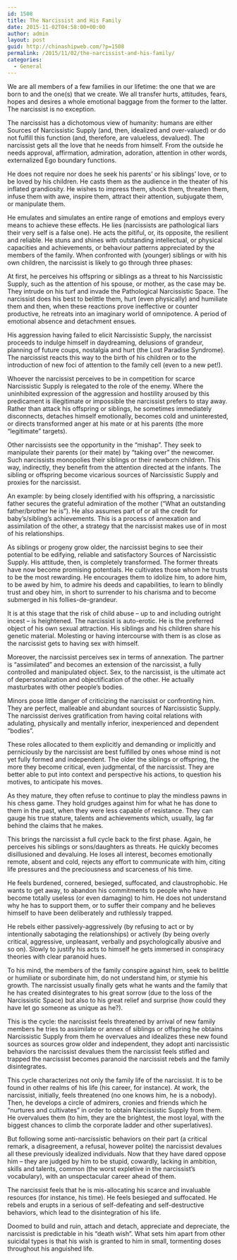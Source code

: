 ```yaml
---
id: 1508
title: The Narcissist and His Family
date: 2015-11-02T04:58:00+00:00
author: admin
layout: post
guid: http://chinashipweb.com/?p=1508
permalink: /2015/11/02/the-narcissist-and-his-family/
categories:
  - General
---
```

We are all members of a few families in our lifetime: the one that we are born to and the one(s) that we create. We all transfer hurts, attitudes, fears, hopes and desires a whole emotional baggage from the former to the latter. The narcissist is no exception.

The narcissist has a dichotomous view of humanity: humans are either Sources of Narcissistic Supply (and, then, idealized and over-valued) or do not fulfill this function (and, therefore, are valueless, devalued). The narcissist gets all the love that he needs from himself. From the outside he needs approval, affirmation, admiration, adoration, attention in other words, externalized Ego boundary functions.

He does not require nor does he seek his parents&#8217; or his siblings&#8217; love, or to be loved by his children. He casts them as the audience in the theater of his inflated grandiosity. He wishes to impress them, shock them, threaten them, infuse them with awe, inspire them, attract their attention, subjugate them, or manipulate them.

He emulates and simulates an entire range of emotions and employs every means to achieve these effects. He lies (narcissists are pathological liars their very self is a false one). He acts the pitiful, or, its opposite, the resilient and reliable. He stuns and shines with outstanding intellectual, or physical capacities and achievements, or behaviour patterns appreciated by the members of the family. When confronted with (younger) siblings or with his own children, the narcissist is likely to go through three phases:

At first, he perceives his offspring or siblings as a threat to his Narcissistic Supply, such as the attention of his spouse, or mother, as the case may be. They intrude on his turf and invade the Pathological Narcissistic Space. The narcissist does his best to belittle them, hurt (even physically) and humiliate them and then, when these reactions prove ineffective or counter productive, he retreats into an imaginary world of omnipotence. A period of emotional absence and detachment ensues.

His aggression having failed to elicit Narcissistic Supply, the narcissist proceeds to indulge himself in daydreaming, delusions of grandeur, planning of future coups, nostalgia and hurt (the Lost Paradise Syndrome). The narcissist reacts this way to the birth of his children or to the introduction of new foci of attention to the family cell (even to a new pet!).

Whoever the narcissist perceives to be in competition for scarce Narcissistic Supply is relegated to the role of the enemy. Where the uninhibited expression of the aggression and hostility aroused by this predicament is illegitimate or impossible the narcissist prefers to stay away. Rather than attack his offspring or siblings, he sometimes immediately disconnects, detaches himself emotionally, becomes cold and uninterested, or directs transformed anger at his mate or at his parents (the more &#8220;legitimate&#8221; targets).

Other narcissists see the opportunity in the &#8220;mishap&#8221;. They seek to manipulate their parents (or their mate) by &#8220;taking over&#8221; the newcomer. Such narcissists monopolies their siblings or their newborn children. This way, indirectly, they benefit from the attention directed at the infants. The sibling or offspring become vicarious sources of Narcissistic Supply and proxies for the narcissist.

An example: by being closely identified with his offspring, a narcissistic father secures the grateful admiration of the mother (&#8220;What an outstanding father/brother he is&#8221;). He also assumes part of or all the credit for baby&#8217;s/sibling&#8217;s achievements. This is a process of annexation and assimilation of the other, a strategy that the narcissist makes use of in most of his relationships.

As siblings or progeny grow older, the narcissist begins to see their potential to be edifying, reliable and satisfactory Sources of Narcissistic Supply. His attitude, then, is completely transformed. The former threats have now become promising potentials. He cultivates those whom he trusts to be the most rewarding. He encourages them to idolize him, to adore him, to be awed by him, to admire his deeds and capabilities, to learn to blindly trust and obey him, in short to surrender to his charisma and to become submerged in his follies-de-grandeur.

It is at this stage that the risk of child abuse &#8211; up to and including outright incest &#8211; is heightened. The narcissist is auto-erotic. He is the preferred object of his own sexual attraction. His siblings and his children share his genetic material. Molesting or having intercourse with them is as close as the narcissist gets to having sex with himself.

Moreover, the narcissist perceives sex in terms of annexation. The partner is &#8220;assimilated&#8221; and becomes an extension of the narcissist, a fully controlled and manipulated object. Sex, to the narcissist, is the ultimate act of depersonalization and objectification of the other. He actually masturbates with other people&#8217;s bodies.

Minors pose little danger of criticizing the narcissist or confronting him. They are perfect, malleable and abundant sources of Narcissistic Supply. The narcissist derives gratification from having coital relations with adulating, physically and mentally inferior, inexperienced and dependent &#8220;bodies&#8221;.

These roles allocated to them explicitly and demanding or implicitly and perniciously by the narcissist are best fulfilled by ones whose mind is not yet fully formed and independent. The older the siblings or offspring, the more they become critical, even judgmental, of the narcissist. They are better able to put into context and perspective his actions, to question his motives, to anticipate his moves.

As they mature, they often refuse to continue to play the mindless pawns in his chess game. They hold grudges against him for what he has done to them in the past, when they were less capable of resistance. They can gauge his true stature, talents and achievements which, usually, lag far behind the claims that he makes.

This brings the narcissist a full cycle back to the first phase. Again, he perceives his siblings or sons/daughters as threats. He quickly becomes disillusioned and devaluing. He loses all interest, becomes emotionally remote, absent and cold, rejects any effort to communicate with him, citing life pressures and the preciousness and scarceness of his time.

He feels burdened, cornered, besieged, suffocated, and claustrophobic. He wants to get away, to abandon his commitments to people who have become totally useless (or even damaging) to him. He does not understand why he has to support them, or to suffer their company and he believes himself to have been deliberately and ruthlessly trapped.

He rebels either passively-aggressively (by refusing to act or by intentionally sabotaging the relationships) or actively (by being overly critical, aggressive, unpleasant, verbally and psychologically abusive and so on). Slowly to justify his acts to himself he gets immersed in conspiracy theories with clear paranoid hues.

To his mind, the members of the family conspire against him, seek to belittle or humiliate or subordinate him, do not understand him, or stymie his growth. The narcissist usually finally gets what he wants and the family that he has created disintegrates to his great sorrow (due to the loss of the Narcissistic Space) but also to his great relief and surprise (how could they have let go someone as unique as he?).

This is the cycle: the narcissist feels threatened by arrival of new family members he tries to assimilate or annex of siblings or offspring he obtains Narcissistic Supply from them he overvalues and idealizes these new found sources as sources grow older and independent, they adopt anti narcissistic behaviors the narcissist devalues them the narcissist feels stifled and trapped the narcissist becomes paranoid the narcissist rebels and the family disintegrates.

This cycle characterizes not only the family life of the narcissist. It is to be found in other realms of his life (his career, for instance). At work, the narcissist, initially, feels threatened (no one knows him, he is a nobody). Then, he develops a circle of admirers, cronies and friends which he &#8220;nurtures and cultivates&#8221; in order to obtain Narcissistic Supply from them. He overvalues them (to him, they are the brightest, the most loyal, with the biggest chances to climb the corporate ladder and other superlatives).

But following some anti-narcissistic behaviors on their part (a critical remark, a disagreement, a refusal, however polite) the narcissist devalues all these previously idealized individuals. Now that they have dared oppose him &#8211; they are judged by him to be stupid, cowardly, lacking in ambition, skills and talents, common (the worst expletive in the narcissist&#8217;s vocabulary), with an unspectacular career ahead of them.

The narcissist feels that he is mis-allocating his scarce and invaluable resources (for instance, his time). He feels besieged and suffocated. He rebels and erupts in a serious of self-defeating and self-destructive behaviors, which lead to the disintegration of his life.

Doomed to build and ruin, attach and detach, appreciate and depreciate, the narcissist is predictable in his &#8220;death wish&#8221;. What sets him apart from other suicidal types is that his wish is granted to him in small, tormenting doses throughout his anguished life.